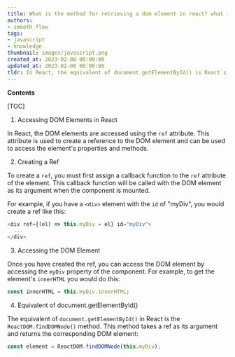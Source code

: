 ```yaml
---
title: What is the method for retrieving a dom element in react? what is the react equivalent of document.getelementbyid()?
authors:
- smooth_flow
tags:
- javascript
- knowledge
thumbnail: images/javascript.png
created_at: 2023-02-08 00:00:00
updated_at: 2023-02-08 00:00:00
tldr: In React, the equivalent of document.getElementById() is React`s useRef() hook, which can be used to access a DOM element.
---
```


**Contents**

[TOC]

1. Accessing DOM Elements in React

In React, the DOM elements are accessed using the `ref` attribute. This attribute is used to create a reference to the DOM element and can be used to access the element's properties and methods.

2. Creating a Ref

To create a `ref`, you must first assign a callback function to the `ref` attribute of the element. This callback function will be called with the DOM element as its argument when the component is mounted.

For example, if you have a `<div>` element with the `id` of "myDiv", you would create a ref like this:

```js
<div ref={(el) => this.myDiv = el} id="myDiv">
  ...
</div>
```

3. Accessing the DOM Element

Once you have created the ref, you can access the DOM element by accessing the `myDiv` property of the component. For example, to get the element's `innerHTML` you would do this:

```js
const innerHTML = this.myDiv.innerHTML;
```

4. Equivalent of document.getElementById()

The equivalent of `document.getElementById()` in React is the `ReactDOM.findDOMNode()` method. This method takes a ref as its argument and returns the corresponding DOM element:

```js
const element = ReactDOM.findDOMNode(this.myDiv);
```
